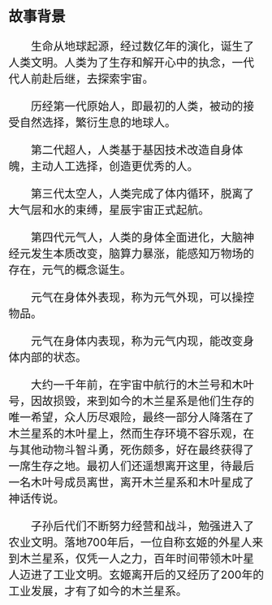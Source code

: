 <style>
p {
    font-size: 22px;
    text-indent: 2em;
}

h2 {
    font-size: 24px;
    color: #FF6633;
}
</style>

# 故事背景

生命从地球起源，经过数亿年的演化，诞生了人类文明。人类为了生存和解开心中的执念，一代代人前赴后继，去探索宇宙。  

历经第一代原始人，即最初的人类，被动的接受自然选择，繁衍生息的地球人。  

第二代超人，人类基于基因技术改造自身体魄，主动人工选择，创造更优秀的人。

第三代太空人，人类完成了体内循环，脱离了大气层和水的束缚，星辰宇宙正式起航。

第四代元气人，人类的身体全面进化，大脑神经元发生本质改变，脑算力暴涨，能感知万物场的存在，元气的概念诞生。

元气在身体外表现，称为元气外现，可以操控物品。  

元气在身体内表现，称为元气内现，能改变身体内部的状态。  

大约一千年前，在宇宙中航行的木兰号和木叶号，因故损毁，来到如今的木兰星系是他们生存的唯一希望，众人历尽艰险，最终一部分人降落在了木兰星系的木叶星上，然而生存环境不容乐观，在与其他动物斗智斗勇，死伤颇多，好在最终获得了一席生存之地。最初人们还遥想离开这里，待最后一名木叶号成员离世，离开木兰星系和木叶星成了神话传说。

子孙后代们不断努力经营和战斗，勉强进入了农业文明。落地700年后，一位自称玄姬的外星人来到木兰星系，仅凭一人之力，百年时间带领木叶星人迈进了工业文明。玄姬离开后的又经历了200年的工业发展，才有了如今的木兰星系。


